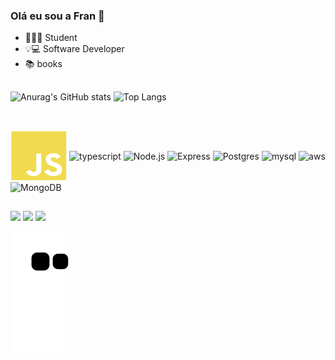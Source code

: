 ### Olá eu sou a Fran 👋

- 👩🏾‍💻 Student
- 💡💻 Software Developer
- 📚 books


##

![Anurag's GitHub stats](https://github-readme-stats.vercel.app/api?username=franSborges&show_icons=true&theme=tokyonight)
![Top Langs](https://github-readme-stats.vercel.app/api/top-langs/?username=franSborges&layout=compact&langs_count=7&theme=tokyonight)

##

<div style="display: inline_block"><br>
  <img align="center" alt="javascript" height="80" width="90" src="https://raw.githubusercontent.com/devicons/devicon/master/icons/javascript/javascript-plain.svg" />
  <img align="center" alt="typescript" height="80" width="90" src="https://cdn.jsdelivr.net/gh/devicons/devicon/icons/typescript/typescript-original.svg" />
  <img align="center" alt="Node.js" height="100" width="100" src="https://cdn.jsdelivr.net/gh/devicons/devicon/icons/nodejs/nodejs-original-wordmark.svg" />
  <img align="center" alt="Express" height="120" width="90" color="green" src="https://cdn.jsdelivr.net/gh/devicons/devicon/icons/express/express-original-wordmark.svg" />
  <img align="center" alt="Postgres" height="70" width="90" src="https://cdn.jsdelivr.net/gh/devicons/devicon/icons/postgresql/postgresql-original.svg" />
  <img  align="center" alt="mysql" height="70" width="90" src="https://cdn.jsdelivr.net/gh/devicons/devicon/icons/mysql/mysql-original-wordmark.svg" />
  <img align="center" alt="aws" height="70" width="90" src="https://cdn.jsdelivr.net/gh/devicons/devicon/icons/amazonwebservices/amazonwebservices-original.svg" />
  <img align="center" alt="MongoDB" height="70" width="90" src="https://cdn.jsdelivr.net/gh/devicons/devicon/icons/mongodb/mongodb-plain-wordmark.svg" />
 </div>
  
  ##
  
<div> 
  <a href="https://www.instagram.com/franb0rges.dev" target="_blank"><img src="https://img.shields.io/badge/-Instagram-%23E4405F?style=for-the-badge&logo=instagram&logoColor=white" target="_blank"></a>
  <a href = "mailto:borgesfran497@gmail.com"><img src="https://img.shields.io/badge/-Gmail-%23333?style=for-the-badge&logo=gmail&logoColor=white" target="_blank"></a>
  <a href="https://www.linkedin.com/in/franciele-borges-49886b211/" target="_blank"><img src="https://img.shields.io/badge/-LinkedIn-%230077B5?style=for-the-badge&logo=linkedin&logoColor=white" target="_blank"></a> 
  
  ![Snake animation](https://github.com/rafaballerini/rafaballerini/blob/output/github-contribution-grid-snake.svg)
  
</div>
